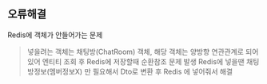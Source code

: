 ## 오류해결

Redis에 객체가 안들어가는 문제
> 넣을려는 객체는 채팅방(ChatRoom) 객체, 해당 객체는 양방향 연관관계로 되어있어 엔티티 조회 후 Redis에 저장할때 순환참조 문제 발생
> Redis에 넣을땐 채팅방정보(멤버정보X) 만 필요해서 Dto로 변환 후 Redis 에 넣어줘서 해결
